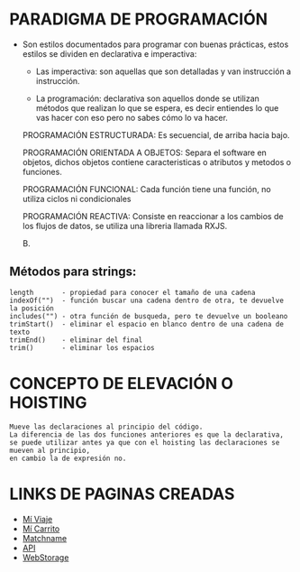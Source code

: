 


# PARADIGMA DE PROGRAMACIÓN

- Son estilos documentados para programar con buenas prácticas,
  estos estilos se dividen en declarativa e imperactiva:

    - Las imperactiva: son aquellas que son detalladas y van instrucción a instrucción.

    - La programación: declarativa son aquellos donde se utilizan métodos que realizan lo que se espera,
    es decir entiendes lo que vas hacer con eso pero no sabes cómo lo va hacer.

    PROGRAMACIÓN ESTRUCTURADA: Es secuencial, de arriba hacia bajo.

    PROGRAMACIÓN ORIENTADA A OBJETOS: Separa el software en objetos, dichos objetos contiene caracteristicas o atributos y metodos o funciones.

    PROGRAMACIÓN FUNCIONAL: Cada función tiene una función, no utiliza ciclos ni condicionales 

    PROGRAMACIÓN REACTIVA: Consiste en reaccionar a los cambios de los flujos de datos, se utiliza una libreria llamada RXJS.

    B.

## Métodos para strings:

    length       - propiedad para conocer el tamaño de una cadena
    indexOf("")  - función buscar una cadena dentro de otra, te devuelve la posición
    includes("") - otra función de busqueda, pero te devuelve un booleano
    trimStart()  - eliminar el espacio en blanco dentro de una cadena de texto
    trimEnd()    - eliminar del final
    trim()       - eliminar los espacios

# CONCEPTO DE ELEVACIÓN O HOISTING

    Mueve las declaraciones al principio del código.
    La diferencia de las dos funciones anteriores es que la declarativa,
    se puede utilizar antes ya que con el hoisting las declaraciones se mueven al principio,
    en cambio la de expresión no.
    
# LINKS DE PAGINAS CREADAS
 
- <a href="https://digovil-miviaje.netlify.app/">Mí Viaje</a>
- <a href="https://digovil-micarrito.netlify.app/">Mí Carrito</a>
- <a href="https://digovil-matchname.netlify.app/">Matchname</a>
- <a href="https://digovil-api.netlify.app/">API</a>
- <a href="https://digovil-webstorage.netlify.app/">WebStorage</a>
